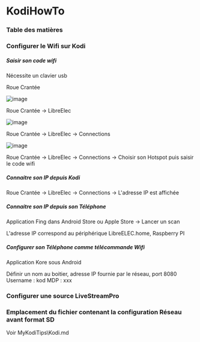 # KodiHowTo

### Table des matières

### Configurer le Wifi sur Kodi

##### Saisir son code wifi

Nécessite un clavier usb

Roue Crantée

![image](https://wiki.libreelec.tv/_media/le-system-settings.jpg?cache=&w=900&h=540&tok=bd1bed)

Roue Crantée -> LibreElec

![image](https://wiki.libreelec.tv/_media/le-settings-en.jpg?w=400&tok=632e78)

Roue Crantée -> LibreElec -> Connections

![image](https://www.mbtechworks.com/wp-uploads/kodi-11.jpg)


Roue Crantée -> LibreElec -> Connections -> Choisir son Hotspot puis saisir le code wifi



##### Connaitre son IP depuis Kodi

Roue Crantée -> LibreElec -> Connections -> L'adresse IP est affichée

##### Connaitre son IP depuis son Téléphone 

Application Fing dans Android Store ou Apple Store -> Lancer un scan

L'adresse IP correspond au périphérique LibreELEC.home, Raspberry PI

##### Configurer son Téléphone comme télécommande Wifi

Application Kore sous Android

Définir un nom au boitier, adresse IP fournie par le réseau, port 8080
Username : kod
MDP : xxx

### Configurer une source LiveStreamPro



### Emplacement du fichier contenant la configuration Réseau avant format SD

Voir MyKodiTips\Kodi.md
